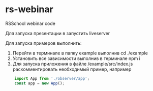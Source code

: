 # rs-webinar
RSSchool webinar code

Для запуска презентации в запустить liveserver

Для запуска примеров выполнить:
  1. Перейти в терминале в папку example выполнив cd ./example
  2. Установить все зависимости выполнив в терминале npm i
  3. Для запуска приложения в файле /example/src/index.js раскомментировать необходимый пример, например
```js
	import App from './observer/app';
	const app = new App();
```
